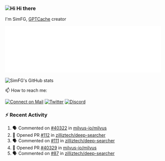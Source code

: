 ### <img src='https://qpluspicture.oss-cn-beijing.aliyuncs.com/6LjjQA/Hi.gif' alt='Hi' width="24"/> Hi there

I'm SimFG, [GPTCache](https://github.com/zilliztech/GPTCache) creator

![Metrics 👋](/metrics.plugin.followup.user.svg)

![SimFG's GitHub stats](https://github-readme-stats.vercel.app/api?username=SimFG&show_icons=true&theme=radical&count_private=true)

📫 How to reach me:

[![Connect on Mail](https://img.shields.io/badge/Ask%20me-anything-1abc9c.svg)](mailto:1142838399@qq.com)
[![Twitter](https://img.shields.io/twitter/follow/FogSim?style=social)](https://twitter.com/FogSim)
[![Discord](https://img.shields.io/discord/1092648432495251507?label=Discord&logo=discord)](https://discord.gg/Q8C6WEjSWV)

### :zap: Recent Activity

<!--START_SECTION:activity-->
1. 🗣 Commented on [#40322](https://github.com/milvus-io/milvus/issues/40322) in [milvus-io/milvus](https://github.com/milvus-io/milvus)
2. 💪 Opened PR [#112](https://github.com/zilliztech/deep-searcher/pull/112) in [zilliztech/deep-searcher](https://github.com/zilliztech/deep-searcher)
3. 🗣 Commented on [#111](https://github.com/zilliztech/deep-searcher/issues/111) in [zilliztech/deep-searcher](https://github.com/zilliztech/deep-searcher)
4. 💪 Opened PR [#40329](https://github.com/milvus-io/milvus/pull/40329) in [milvus-io/milvus](https://github.com/milvus-io/milvus)
5. 🗣 Commented on [#87](https://github.com/zilliztech/deep-searcher/issues/87) in [zilliztech/deep-searcher](https://github.com/zilliztech/deep-searcher)
<!--END_SECTION:activity-->

